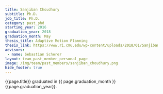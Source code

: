 ```yaml
---
title: Sanjiban Choudhury
subtitle: Ph.D.
job_title: Ph.D.
category: past_phd
starting_year: 2016
graduation_year: 2018
graduation_month: May
thesis_title: Adaptive Motion Planning
thesis_link: https://www.ri.cmu.edu/wp-content/uploads/2018/01/Sanjiban-Choudhury-Thesis-2018.pdf
advisors:
 - name: Sebastian Scherer
layout: team_past_member_personal_page
image: /img/team/past_members/sanjiban_choudhury.png
hide_footer: true
---
```


{{page.title}} graduated in {{ page.graduation_month }} {{page.graduation_year}}.

